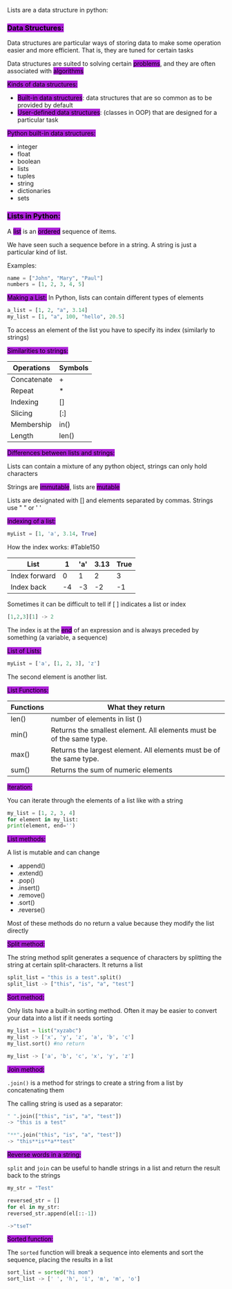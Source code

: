  Lists are a data structure in python:

### <mark style="background:#AD21D9;">Data Structures:</mark> 

Data structures are particular ways of storing data to make some operation easier and more efficient. That is, they are tuned for certain tasks

Data structures are suited to solving certain <mark style="background:#AD21D9;">problems</mark>, and they are often associated with <mark style="background:#AD21D9;">algorithms</mark> 

<mark style="background:#AD21D9;">Kinds of data structures:</mark> 

- <mark style="background:#AD21D9;">Built-in data structures</mark>: data structures that are so common as to be provided by default
- <mark style="background:#AD21D9;">User-defined data structures</mark>: (classes in OOP) that are designed for a particular task

<mark style="background:#AD21D9;">Python built-in data structures:</mark> 
- integer
- float
- boolean
- lists
- tuples
- string
- dictionaries
- sets

### <mark style="background:#AD21D9;">Lists in Python:</mark> 

A <mark style="background:#AD21D9;">list</mark> is an <mark style="background:#AD21D9;">ordered</mark> sequence of items.

We have seen such a sequence before in a string. A string is just a particular kind of list.
 
Examples:
```Python
name = ["John", "Mary", "Paul"]
numbers = [1, 2, 3, 4, 5] 
```

<mark style="background:#AD21D9;">Making a List:</mark> 
In Python, lists can contain different types of elements

```Python
a_list = [1, 2, "a", 3.14]
my_list = [1, "a", 100, "hello", 20.5] 
```

To access an element of the list you have to specify its index (similarly to strings)

<mark style="background:#AD21D9;">Similarities to strings:</mark> 

| Operations  | Symbols |
| ----------- | ------- |
| Concatenate | +       |
| Repeat      | *       |
| Indexing    | []      |
| Slicing     | [:]     |
| Membership  | in()    |
| Length      | len()   |
 
<mark style="background:#AD21D9;">Differences between lists and strings:</mark> 

Lists can contain a mixture of any python object, strings can only hold characters

Strings are <mark style="background:#AD21D9;">immutable</mark>, lists are <mark style="background:#AD21D9;">mutable</mark> 

Lists are designated with [] and elements separated by commas. Strings use " " or ' '

<mark style="background:#AD21D9;">Indexing of a list:</mark> 
```Python
myList = [1, 'a', 3.14, True]
```

How the index works: #Table150

| List          | 1   | 'a' | 3.13 | True |
| ------------- | --- | --- | ---- | ---- |
| Index forward | 0   | 1   | 2    | 3    |
| Index back    | -4  | -3  | -2   | -1   |

Sometimes it can be difficult to tell if [ ] indicates a list or index

```Python
[1,2,3][1] -> 2 
```

The index is at the <mark style="background:#AD21D9;">end</mark> of an expression and is always preceded by something (a variable, a sequence) 

<mark style="background:#AD21D9;">List of Lists:</mark> 
 
```Python
myList = ['a', [1, 2, 3], 'z']
```
 
The second element is another list.

<mark style="background:#AD21D9;">List Functions:</mark> 

| Functions | What they return                                                     |
| --------- | -------------------------------------------------------------------- |
| len()     | number of elements in list ()                                        |
| min()     | Returns the smallest element. All elements must be of the same type. |
| max()     | Returns the largest element. All elements must be of the same type.  |
| sum()     | Returns the sum of numeric elements                                  |

<mark style="background:#AD21D9;">Iteration:</mark> 

You can iterate through the elements of a list like with a string

```Python
my_list = [1, 2, 3, 4]
for element in my_list:
print(element, end='') 
```

<mark style="background:#AD21D9;">List methods:</mark> 

A list is mutable and can change
- .append()
- .extend()
- .pop()
- .insert()
- .remove()
- .sort()
- .reverse()

Most of these methods do no return a value because they modify the list directly

<mark style="background:#AD21D9;">Split method:</mark> 

The string method split generates a sequence of characters by splitting the string at certain split-characters. It returns a list

```Python
split_list = "this is a test".split()
split_list -> ["this", "is", "a", "test"] 
```

<mark style="background:#AD21D9;">Sort method:</mark> 

Only lists have a built-in sorting method. Often it may be easier to convert your data into a list if it needs sorting

```Python
my_list = list("xyzabc")
my_list -> ['x', 'y', 'z', 'a', 'b', 'c']
my_list.sort() #no return

my_list -> ['a', 'b', 'c', 'x', 'y', 'z']  
```
 
<mark style="background:#AD21D9;">Join method:</mark> 
 
`.join()` is a method for strings to create a string from a list by concatenating them

The calling string is used as a separator:

```Python
" ".join(["this", "is", "a", "test"])
-> "this is a test" 

"**".join("this", "is", "a", "test"])
-> "this**is**a**test" 
```

<mark style="background:#AD21D9;">Reverse words in a string:</mark>

`split` and `join` can be useful to handle strings in a list and return the result back to the strings

```Python
my_str = "Test"

reversed_str = []
for el in my_str:
reversed_str.append(el[::-1])

->"tseT" 
```

<mark style="background:#AD21D9;">Sorted function:</mark> 

The `sorted` function will break a sequence into elements and sort the sequence, placing the results in a list

```Python
sort_list = sorted("hi mom")
sort_list -> [' ', 'h', 'i', 'm', 'm', 'o'] 
```